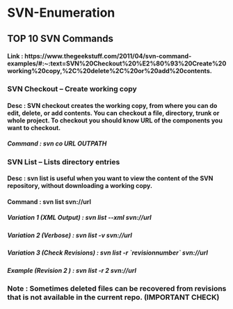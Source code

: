 # SVN-Enumeration

<h2>TOP 10 SVN Commands</h2>

<h4>Link : https://www.thegeekstuff.com/2011/04/svn-command-examples/#:~:text=SVN%20Checkout%20%E2%80%93%20Create%20working%20copy,%2C%20delete%2C%20or%20add%20contents.</h3>


<h3>SVN Checkout – Create working copy</h3>

<h4>Desc : SVN checkout creates the working copy, from where you can do edit, delete, or add contents. You can checkout a file, directory, trunk or whole project. To checkout you should know URL of the components you want to checkout.</h4>

<h5>Command : svn co URL OUTPATH</h5>

<h3>SVN List – Lists directory entries</h3>

<h4>Desc : svn list is useful when you want to view the content of the SVN repository, without downloading a working copy.</h4>

<h4>Command : svn list svn://url</h4>

<h5>Variation 1 (XML Output) : svn list --xml svn://url</bh5>
<h5><b>Variation 2 (Verbose) : svn list -v svn://url</h5>
<h5><b>Variation 3 (Check Revisions) : svn list -r `revisionnumber` svn://url</h5>
<h5><b>Example (Revision 2 ) : svn list -r 2 svn://url</h5>


<h3>Note : Sometimes deleted files can be recovered from revisions that is not available in the current repo. (IMPORTANT CHECK)<h3>


